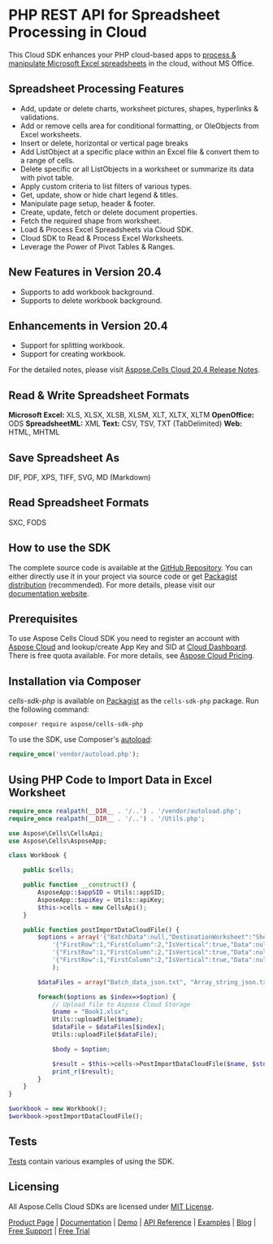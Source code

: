 # PHP REST API for Spreadsheet Processing in Cloud

This Cloud SDK enhances your PHP cloud-based apps to [process & manipulate Microsoft Excel spreadsheets](https://products.aspose.cloud/cells/php) in the cloud, without MS Office.

## Spreadsheet Processing Features

- Add, update or delete charts, worksheet pictures, shapes, hyperlinks & validations.
- Add or remove cells area for conditional formatting, or OleObjects from Excel worksheets.
- Insert or delete, horizontal or vertical page breaks
- Add ListObject at a specific place within an Excel file & convert them to a range of cells.
- Delete specific or all ListObjects in a worksheet or summarize its data with pivot table.
- Apply custom criteria to list filters of various types.
- Get, update, show or hide chart legend & titles.
- Manipulate page setup, header & footer.
- Create, update, fetch or delete document properties.
- Fetch the required shape from worksheet.
- Load & Process Excel Spreadsheets via Cloud SDK.
- Cloud SDK to Read & Process Excel Worksheets.
- Leverage the Power of Pivot Tables & Ranges.

## New Features in Version 20.4

- Supports to add workbook background.
- Supports to delete workbook background.

## Enhancements in Version 20.4

- Support for splitting workbook.
- Support for creating workbook.

For the detailed notes, please visit [Aspose.Cells Cloud 20.4 Release Notes](https://docs.aspose.cloud/display/cellscloud/Aspose.Cells+Cloud+20.4+Release+Notes).

## Read & Write Spreadsheet Formats

**Microsoft Excel:** XLS, XLSX, XLSB, XLSM, XLT, XLTX, XLTM
**OpenOffice:** ODS
**SpreadsheetML:** XML
**Text:** CSV, TSV, TXT (TabDelimited)
**Web:** HTML, MHTML

## Save Spreadsheet As

DIF, PDF, XPS, TIFF, SVG, MD (Markdown)

## Read Spreadsheet Formats

SXC, FODS

## How to use the SDK

The complete source code is available at the [GitHub Repository](https://github.com/aspose-cells-cloud/aspose-cells-cloud-php). You can either directly use it in your project via source code or get [Packagist distribution](https://packagist.org/packages/aspose/cells-sdk-php) (recommended). For more details, please visit our [documentation website](https://docs.aspose.cloud/display/cellscloud/Available+SDKs).

## Prerequisites

To use Aspose Cells Cloud SDK you need to register an account with [Aspose Cloud](https://www.aspose.cloud/) and lookup/create App Key and SID at [Cloud Dashboard](https://dashboard.aspose.cloud/#/apps). There is free quota available. For more details, see [Aspose Cloud Pricing](https://purchase.aspose.cloud/pricing).

## Installation via Composer

*cells-sdk-php* is available on [Packagist](https://packagist.org/packages/aspose/cells-sdk-php) as the `cells-sdk-php` package. Run the following command:

```console
composer require aspose/cells-sdk-php
```

To use the SDK, use Composer's [autoload](https://getcomposer.org/doc/00-intro.md#autoloading):

```php
require_once('vendor/autoload.php');
```

## Using PHP Code to Import Data in Excel Worksheet

```php
require_once realpath(__DIR__ . '/..') . '/vendor/autoload.php';
require_once realpath(__DIR__ . '/..') . '/Utils.php';

use Aspose\Cells\CellsApi;
use Aspose\Cells\AsposeApp;

class Workbook {

    public $cells;

    public function __construct() {
        AsposeApp::$appSID = Utils::appSID;
        AsposeApp::$apiKey = Utils::apiKey;
        $this->cells = new CellsApi();
    }

    public function postImportDataCloudFile() {
        $options = array('{"BatchData":null,"DestinationWorksheet":"Sheet1","IsInsert":false,"ImportDataType":"BatchData","Source":{"FileSourceType":1,"FilePath":"Batch_data_json.txt"}}',
            '{"FirstRow":1,"FirstColumn":2,"IsVertical":true,"Data":null,"DestinationWorksheet":"Sheet1","IsInsert":true,"ImportDataType":"StringArray","Source":{"FileSourceType":1,"FilePath":"Array_string_json.txt"}}',
            '{"FirstRow":1,"FirstColumn":2,"IsVertical":true,"Data":null,"DestinationWorksheet":"Sheet1","IsInsert":true,"ImportDataType":"IntArray","Source":{"FileSourceType":1,"FilePath":"Array_int_json.txt"}}',
            '{"FirstRow":1,"FirstColumn":2,"IsVertical":true,"Data":null,"DestinationWorksheet":"Sheet1","IsInsert":true,"ImportDataType":"DoubleArray","Source":{"FileSourceType":1,"FilePath":"Array_double_json.txt"}}'
            );

        $dataFiles = array("Batch_data_json.txt", "Array_string_json.txt", "Array_int_json.txt", "Array_double_json.txt");

        foreach($options as $index=>$option) {
            // Upload file to Aspose Cloud Storage
            $name = "Book1.xlsx";
            Utils::uploadFile($name);
            $dataFile = $dataFiles[$index];
            Utils::uploadFile($dataFile);

            $body = $option;

            $result = $this->cells->PostImportDataCloudFile($name, $storage = null, $folder = null, $body);
            print_r($result);
        }
    }
}

$workbook = new Workbook();
$workbook->postImportDataCloudFile();
```

## Tests

[Tests](https://github.com/aspose-cells-cloud/aspose-cells-cloud-php/tree/master/test/Api) contain various examples of using the SDK.

## Licensing

All Aspose.Cells Cloud SDKs are licensed under [MIT License](https://github.com/aspose-cells-cloud/aspose-cells-cloud-php/blob/master/LICENSE).

[Product Page](https://products.aspose.cloud/cells/php) | [Documentation](https://docs.aspose.cloud/display/cellscloud/Home) | [Demo](https://products.aspose.app/cells/family) | [API Reference](https://apireference.aspose.cloud/cells/) | [Examples](https://github.com/aspose-cells-cloud/aspose-cells-cloud-php) | [Blog](https://blog.aspose.cloud/category/cells/) | [Free Support](https://forum.aspose.cloud/c/cells) | [Free Trial](https://dashboard.aspose.cloud/#/apps)
